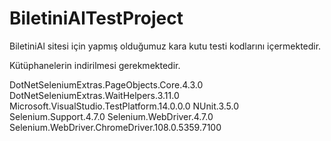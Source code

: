 # BiletiniAlTestProject
BiletiniAl sitesi için yapmış olduğumuz kara kutu testi kodlarını içermektedir.

Kütüphanelerin indirilmesi gerekmektedir.

DotNetSeleniumExtras.PageObjects.Core.4.3.0
DotNetSeleniumExtras.WaitHelpers.3.11.0
Microsoft.VisualStudio.TestPlatform.14.0.0.0
NUnit.3.5.0
Selenium.Support.4.7.0
Selenium.WebDriver.4.7.0
Selenium.WebDriver.ChromeDriver.108.0.5359.7100
